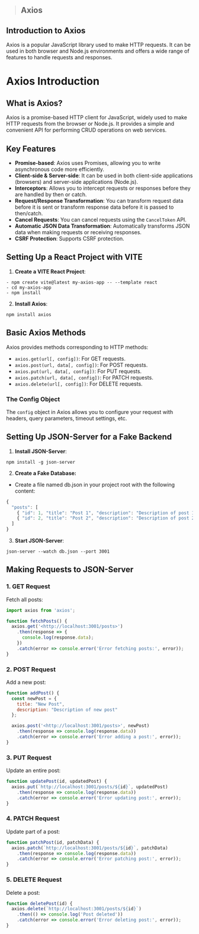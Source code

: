 >## Axios

## Introduction to Axios

Axios is a popular JavaScript library used to make HTTP requests. It can be used in both browser and Node.js environments and offers a wide range of features to handle requests and responses.

# Axios Introduction

## What is Axios?

Axios is a promise-based HTTP client for JavaScript, widely used to make HTTP requests from the browser or Node.js. It provides a simple and convenient API for performing CRUD operations on web services.

## Key Features

- **Promise-based**: Axios uses Promises, allowing you to write asynchronous code more efficiently.
- **Client-side & Server-side**: It can be used in both client-side applications (browsers) and server-side applications (Node.js).
- **Interceptors**: Allows you to intercept requests or responses before they are handled by then or catch.
- **Request/Response Transformation**: You can transform request data before it is sent or transform response data before it is passed to then/catch.
- **Cancel Requests**: You can cancel requests using the `CancelToken` API.
- **Automatic JSON Data Transformation**: Automatically transforms JSON data when making requests or receiving responses.
- **CSRF Protection**: Supports CSRF protection.


## Setting Up a React Project with VITE

1. **Create a VITE React Project**:

```
- npm create vite@latest my-axios-app -- --template react
- cd my-axios-app
- npm install
```

2. **Install Axios**:

```
npm install axios
```

## Basic Axios Methods

Axios provides methods corresponding to HTTP methods:

- `axios.get(url[, config])`: For GET requests.
- `axios.post(url, data[, config])`: For POST requests.
- `axios.put(url, data[, config])`: For PUT requests.
- `axios.patch(url, data[, config])`: For PATCH requests.
- `axios.delete(url[, config])`: For DELETE requests.


### The Config Object

The `config` object in Axios allows you to configure your request with headers, query parameters, timeout settings, etc.

## Setting Up JSON-Server for a Fake Backend

1. **Install JSON-Server**:

```
npm install -g json-server
```

2. **Create a Fake Database:**
- Create a file named db.json in your project root with the following content:

```javascript
{
  "posts": [
    { "id": 1, "title": "Post 1", "description": "Description of post 1" },
    { "id": 2, "title": "Post 2", "description": "Description of post 2" }
  ]
}
```

3. **Start JSON-Server**:

```
json-server --watch db.json --port 3001
```

## Making Requests to JSON-Server

### 1. GET Request
Fetch all posts:

```javascript
import axios from 'axios';

function fetchPosts() {
  axios.get('<http://localhost:3001/posts>')
    .then(response => {
      console.log(response.data);
    })
    .catch(error => console.error('Error fetching posts:', error));
}
```

### 2. POST Request
Add a new post:

```javascript
function addPost() {
  const newPost = {
    title: "New Post",
    description: "Description of new post"
  };

  axios.post('<http://localhost:3001/posts>', newPost)
    .then(response => console.log(response.data))
    .catch(error => console.error('Error adding a post:', error));
}
```

### 3. PUT Request
Update an entire post:

```javascript
function updatePost(id, updatedPost) {
  axios.put(`http://localhost:3001/posts/${id}`, updatedPost)
    .then(response => console.log(response.data))
    .catch(error => console.error('Error updating post:', error));
}
```

### 4. PATCH Request
Update part of a post:

```javascript
function patchPost(id, patchData) {
  axios.patch(`http://localhost:3001/posts/${id}`, patchData)
    .then(response => console.log(response.data))
    .catch(error => console.error('Error patching post:', error));
}

```

### 5. DELETE Request
Delete a post:

```javascript
function deletePost(id) {
  axios.delete(`http://localhost:3001/posts/${id}`)
    .then(() => console.log('Post deleted'))
    .catch(error => console.error('Error deleting post:', error));
}
```









